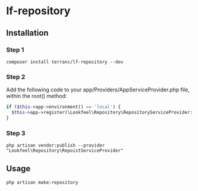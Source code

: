 # lf-repository

## Installation

### Step 1

```shell
composer install terranc/lf-repository --dev
```
### Step 2
Add the following code to your app/Providers/AppServiceProvider.php file, within the root() method:
```php
if ($this->app->environment() == 'local') {
  $this->app->register(\Lookfeel\Repository\RepositoryServiceProvider::class);
}
```

### Step 3

```shell
php artisan vendor:publish --provider "Lookfeel\Repository\RepoistServiceProvider" 
```


## Usage

```shell
php artisan make:repository
```
